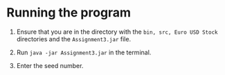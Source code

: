 # Running the program

1. Ensure that you are in the directory with the `bin, src, Euro USD Stock` directories and the `Assignment3.jar` file. 

2. Run `java -jar Assignment3.jar` in the terminal.

3. Enter the seed number. 

